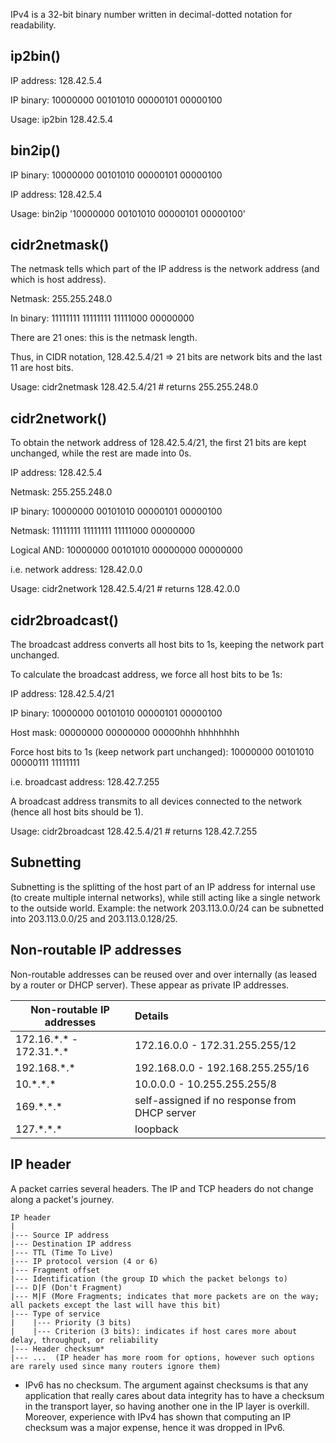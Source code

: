 IPv4 is a 32-bit binary number written in decimal-dotted notation for readability.

ip2bin()
--------
IP address: 128.42.5.4

IP binary: 10000000 00101010 00000101 00000100

Usage: ip2bin 128.42.5.4

bin2ip()
--------
IP binary: 10000000 00101010 00000101 00000100

IP address: 128.42.5.4

Usage: bin2ip '10000000 00101010 00000101 00000100'

cidr2netmask()
--------------
The netmask tells which part of the IP address is the network address (and which is host address).

Netmask: 255.255.248.0

In binary: 11111111 11111111 11111000 00000000

There are 21 ones: this is the netmask length.

Thus, in CIDR notation, 128.42.5.4/21 => 21 bits are network bits and the last 11 are host bits.

Usage: cidr2netmask 128.42.5.4/21  # returns 255.255.248.0

cidr2network()
--------------
To obtain the network address of 128.42.5.4/21, the first 21 bits are kept unchanged, while the rest are made into 0s.

IP address: 128.42.5.4

Netmask: 255.255.248.0

IP binary: 10000000 00101010 00000101 00000100

Netmask: 11111111 11111111 11111000 00000000

Logical AND: 10000000 00101010 00000000 00000000

i.e. network address: 128.42.0.0

Usage: cidr2network 128.42.5.4/21  # returns 128.42.0.0

cidr2broadcast()
----------------
The broadcast address converts all host bits to 1s, keeping the network part unchanged.

To calculate the broadcast address, we force all host bits to be 1s:

IP address: 128.42.5.4/21

IP binary: 10000000 00101010 00000101 00000100

Host mask: 00000000 00000000 00000hhh hhhhhhhh

Force host bits to 1s (keep network part unchanged): 10000000 00101010 00000111 11111111

i.e. broadcast address: 128.42.7.255

A broadcast address transmits to all devices connected to the network (hence all host bits should be 1).

Usage: cidr2broadcast 128.42.5.4/21  # returns 128.42.7.255

Subnetting
----------
Subnetting is the splitting of the host part of an IP address for internal use (to create multiple internal networks), while still acting like a single network to the outside world.
Example: the network 203.113.0.0/24 can be subnetted into 203.113.0.0/25 and 203.113.0.128/25.

Non-routable IP addresses
-------------------------
Non-routable addresses can be reused over and over internally (as leased by a router or DHCP server). These appear as private IP addresses.

Non-routable IP addresses     | Details
------------------------------|:-------------------------------
172.16.\*.\* - 172.31.\*.\*   | 172.16.0.0 - 172.31.255.255/12
192.168.\*.\*                 | 192.168.0.0 - 192.168.255.255/16
10.\*.\*.\*                   | 10.0.0.0 - 10.255.255.255/8
169.\*.\*.\*                  | self-assigned if no response from DHCP server
127.\*.\*.\*                  | loopback

IP header
---------
A packet carries several headers. The IP and TCP headers do not change along a packet's journey.

```
IP header
|
|--- Source IP address
|--- Destination IP address
|--- TTL (Time To Live)
|--- IP protocol version (4 or 6)
|--- Fragment offset
|--- Identification (the group ID which the packet belongs to)
|--- D|F (Don't Fragment)
|--- M|F (More Fragments; indicates that more packets are on the way; all packets except the last will have this bit)
|--- Type of service
|    |--- Priority (3 bits)
|    |--- Criterion (3 bits): indicates if host cares more about delay, throughput, or reliability
|--- Header checksum*
|--- ...  (IP header has more room for options, however such options are rarely used since many routers ignore them)
```

* IPv6 has no checksum. The argument against checksums is that any application that really cares about data integrity has to have a checksum in the transport layer, so having another one in the IP layer is overkill. Moreover, experience with IPv4 has shown that computing an IP checksum was a major expense, hence it was dropped in IPv6.
